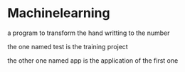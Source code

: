 # Machinelearning
a program to transform the hand writting to the number

the one named test is the training project

the other one named app is the application of the first one

